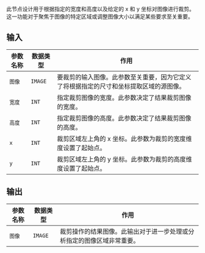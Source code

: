 此节点设计用于根据指定的宽度和高度以及给定的 x 和 y 坐标对图像进行裁剪。这一功能对于聚焦于图像的特定区域或调整图像大小以满足某些要求至关重要。

## 输入

| 参数名称 | 数据类型 | 作用 |
| --- | --- | --- |
| `图像` | `IMAGE` | 要裁剪的输入图像。此参数至关重要，因为它定义了将根据指定的尺寸和坐标提取区域的源图像。 |
| `宽度` | `INT` | 指定裁剪图像的宽度。此参数决定了结果裁剪图像的宽度。 |
| `高度` | `INT` | 指定裁剪图像的高度。此参数决定了结果裁剪图像的高度。 |
| `x` | `INT` | 裁剪区域左上角的 x 坐标。此参数为裁剪的宽度维度设置了起始点。 |
| `y` | `INT` | 裁剪区域左上角的 y 坐标。此参数为裁剪的高度维度设置了起始点。 |

## 输出

| 参数名称 | 数据类型 | 作用 |
| --- | --- | --- |
| `图像` | `IMAGE` | 裁剪操作的结果图像。此输出对于进一步处理或分析指定的图像区域非常重要。 |
